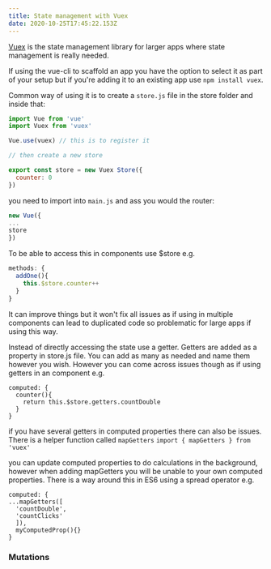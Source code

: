 ```yaml
---
title: State management with Vuex
date: 2020-10-25T17:45:22.153Z
---
```

[Vuex](https://vuex.vuejs.org/) is the state management library for larger apps where state management is really needed.

If using the vue-cli to scaffold an app you have the option to select it as part of your setup but if you're adding it to an existing app use `npm install vuex`. 

Common way of using it is to create a `store.js` file in the store folder and inside that:

```javascript
import Vue from 'vue'
import Vuex from 'vuex'

Vue.use(vuex) // this is to register it

// then create a new store

export const store = new Vuex Store({
  counter: 0
})

```

you need to import into `main.js` and ass you would the router:

```javascript
new Vue({
...
store
})
```

To be able to access this in components use $store e.g.
```javascript
methods: {
  addOne(){
    this.$store.counter++
  }
}
```

It can improve things but it won't fix all issues as if using in multiple components can lead to duplicated code so problematic for large apps if using this way. 

Instead of directly accessing the state use a getter. Getters are added as a property in store.js file. You can add as many as needed and name them however you wish. However you can come across issues though as if using getters in an component e.g.
```
computed: {
  counter(){
    return this.$store.getters.countDouble
  }
}
```

if you have several getters in computed properties there can also be issues. There is a helper function called `mapGetters`
`import { mapGetters } from 'vuex'`

you can update computed properties to do calculations in the background, however when adding mapGetters you will be unable to your own computed properties. There is a way around this in ES6 using a spread operator e.g. 

```vue
computed: {
...mapGetters([
  'countDouble',
  'countClicks'
  ]),
  myComputedProp(){}
}
```

### Mutations